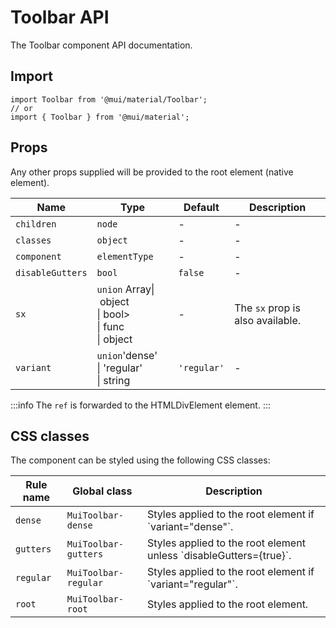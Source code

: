 # Toolbar API

The Toolbar component API documentation.

## Import

```
import Toolbar from '@mui/material/Toolbar';
// or
import { Toolbar } from '@mui/material';
```

## Props

Any other props supplied will be provided to the root element (native element).

| Name | Type | Default | Description |
| --- | --- | --- | --- |
| `children` | `node` | - | - |
| `classes` | `object` | - | - |
| `component` | `elementType` | - | - |
| `disableGutters` | `bool` | `false` | - |
| `sx` | `union` Array\| object<br>\| bool><br>\| func<br>\| object | - | The `sx` prop is also available. |
| `variant` | `union`'dense'<br>\| 'regular'<br>\| string | `'regular'` | - |

:::info
The `ref` is forwarded to the HTMLDivElement element.
:::

## CSS classes

The component can be styled using the following CSS classes:

| Rule name | Global class | Description |
| --- | --- | --- |
| `dense` | `MuiToolbar-dense` | Styles applied to the root element if \`variant="dense"\`. |
| `gutters` | `MuiToolbar-gutters` | Styles applied to the root element unless \`disableGutters={true}\`. |
| `regular` | `MuiToolbar-regular` | Styles applied to the root element if \`variant="regular"\`. |
| `root` | `MuiToolbar-root` | Styles applied to the root element. |